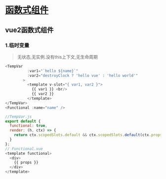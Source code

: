 
# [函数式组件](https://cn.vuejs.org/v2/guide/render-function.html#函数式组件)

## vue2函数式组件
### 1.临时变量
>无状态,无实例.没有this上下文,无生命周期
```js
<TempVar
          :var1="`hello ${name}`"
          :var2="destroyClock ? 'hello vue' : 'hello world'"
        >
          <template v-slot="{ var1, var2 }">
            {{ var1 }} <br/>
            {{ var2 }}
          </template>
</TempVar>
<Functional :name="name" />
```
```js
//TempVar.js
export default {
  functional: true,
  render: (h, ctx) => {
    return ctx.scopedSlots.default && ctx.scopedSlots.default(ctx.props || {});
  }
};
// Functional.vue
<template functional>
  <div>
    {{ props }}
  </div>
</template>
```
